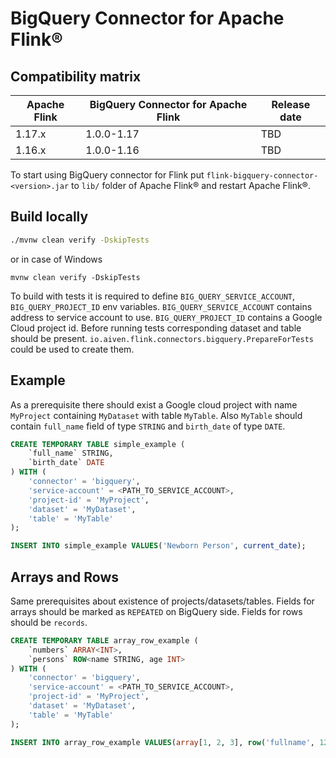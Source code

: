 # BigQuery Connector for Apache Flink®

## Compatibility matrix

| Apache Flink | BigQuery Connector for Apache Flink | Release date |
|--------------|-------------------------------------|--------------|
| 1.17.x       | 1.0.0-1.17                          | TBD          |
| 1.16.x       | 1.0.0-1.16                          | TBD          |

To start using BigQuery connector for Flink put `flink-bigquery-connector-<version>.jar`
to `lib/` folder of Apache Flink® and restart Apache Flink®.

## Build locally
```bash
./mvnw clean verify -DskipTests
```
or in case of Windows
```
mvnw clean verify -DskipTests
```
To build with tests it is required to define `BIG_QUERY_SERVICE_ACCOUNT`, `BIG_QUERY_PROJECT_ID` env variables.
`BIG_QUERY_SERVICE_ACCOUNT` contains address to service account to use.
`BIG_QUERY_PROJECT_ID` contains a Google Cloud project id.
Before running tests corresponding dataset and table should be present. 
`io.aiven.flink.connectors.bigquery.PrepareForTests` could be used to create them.

## Example
As a prerequisite there should exist a Google cloud project with name `MyProject` containing `MyDataset` with table `MyTable`.
Also `MyTable` should contain `full_name` field of type `STRING` and `birth_date` of type `DATE`. 
```sql
CREATE TEMPORARY TABLE simple_example (
    `full_name` STRING,
    `birth_date` DATE
) WITH (
    'connector' = 'bigquery',
    'service-account' = <PATH_TO_SERVICE_ACCOUNT>,
    'project-id' = 'MyProject',
    'dataset' = 'MyDataset',
    'table' = 'MyTable'
);
```

```sql
INSERT INTO simple_example VALUES('Newborn Person', current_date);
```

## Arrays and Rows
Same prerequisites about existence of projects/datasets/tables.
Fields for arrays should be marked as `REPEATED` on BigQuery side.
Fields for rows should be `records`.
```sql
CREATE TEMPORARY TABLE array_row_example (
    `numbers` ARRAY<INT>,
    `persons` ROW<name STRING, age INT>
) WITH (
    'connector' = 'bigquery',
    'service-account' = <PATH_TO_SERVICE_ACCOUNT>,
    'project-id' = 'MyProject',
    'dataset' = 'MyDataset',
    'table' = 'MyTable'
);
```

```sql
INSERT INTO array_row_example VALUES(array[1, 2, 3], row('fullname', 123));
```
